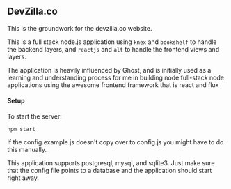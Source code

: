 ## DevZilla.co ##

This is the groundwork for the devzilla.co website.  

This is a full stack node.js application using `knex` and `bookshelf` to handle the backend layers, and `reactjs` and `alt` to handle the frontend views and layers.

The application is heavily influenced by Ghost, and is initially used as a learning and understanding process for me in building node full-stack node applications using the awesome frontend framework that is react and flux


#### Setup ####
To start the server:

```
npm start
```

If the config.example.js doesn't copy over to config.js you might have to do this manually.

This application supports postgresql, mysql, and sqlite3.  Just make sure that the config file points to a database and the application should start right away.


